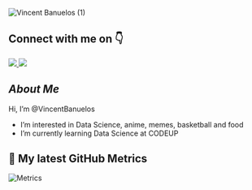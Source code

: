![Vincent Banuelos (1)](https://user-images.githubusercontent.com/107886535/183956996-bb5be67a-d0ff-4036-a1d8-4dba10300429.gif)

<h2> Connect with me on 👇</h2>
<a href="https://www.linkedin.com/in/vincent-banuelos/" target="_blank">
<img src="https://img.shields.io/badge/LinkedIn--blue" />
</a>
<a href="https://twitter.com/VBANUELOS21" target="_blank">
<img src="https://img.shields.io/badge/Twitter--blue" />
</a>
 
## *About Me*
Hi, I’m @VincentBanuelos
- I’m interested in Data Science, anime, memes, basketball and food
- I’m currently learning Data Science at CODEUP

## 🔔 My latest GitHub Metrics
![Metrics](https://metrics.lecoq.io/VincentBanuelos?template=classic&base.repositories=0&isocalendar=1&activity=1&base.indepth=false&base.hireable=false&isocalendar.duration=half-year&activity.limit=5&activity.load=300&activity.days=14&activity.visibility=all&activity.timestamps=false&activity.filter=all&config.timezone=America%2FChicago) 
